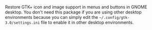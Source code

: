 Restore GTK+ icon and image support in menus and buttons in GNOME desktop.
You don't need this package if you are using other desktop environments because
you can simply edit the `~/.config/gtk-3.0/settings.ini` file to enable it in
other desktop environments.

